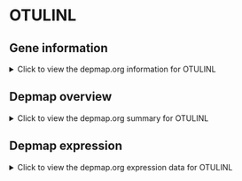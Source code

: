 <h1>OTULINL</h1>

<h2>Gene information</h2>
<details>
  <summary>Click to view the depmap.org information for OTULINL</summary>
  <iframe src="https://depmap.org/portal/gene/OTULINL?tab=about" style="border:none;width:100%;height:800px"></iframe>
</details>

<h2>Depmap overview</h2>
<details>
  <summary>Click to view the depmap.org summary for OTULINL</summary>
  <iframe src="https://depmap.org/portal/gene/OTULINL?tab=overview" style="border:none;width:100%;height:800px"></iframe>
</details>

<h2>Depmap expression</h2>
<details>
  <summary>Click to view the depmap.org expression data for OTULINL</summary>
  <iframe src="https://depmap.org/portal/gene/OTULINL?tab=characterization" style="border:none;width:100%;height:800px"></iframe>
</details>


<!--
<h2>Reactome Pathway diagram</h2>
PNAME
-->


